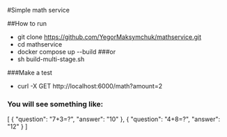 #Simple math service

##How to run
* git clone https://github.com/YegorMaksymchuk/mathservice.git
* cd mathservice
* docker compose up --build 
 ###or
 * sh build-multi-stage.sh
 
 ###Make a test
 * curl -X GET http://localhost:6000/math?amount=2
 
 ### You will see something like:
 [
   {
     "question": "7+3=?",
     "answer": "10"
   },
   {
     "question": "4+8=?",
     "answer": "12"
   }
 ]